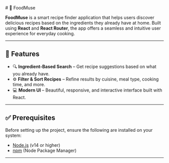  # 🥘 FoodMuse

**FoodMuse** is a smart recipe finder application that helps users discover delicious recipes based on the ingredients they already have at home. Built using **React** and **React Router**, the app offers a seamless and intuitive user experience for everyday cooking.

---

## 🚀 Features

- 🔍 **Ingredient-Based Search** – Get recipe suggestions based on what you already have.
- ⚙️ **Filter & Sort Recipes** – Refine results by cuisine, meal type, cooking time, and more.
- 💻 **Modern UI** – Beautiful, responsive, and interactive interface built with React.

---

## ✅ Prerequisites

Before setting up the project, ensure the following are installed on your system:

- [Node.js](https://nodejs.org/) (v14 or higher)
- [npm](https://www.npmjs.com/) (Node Package Manager)

---

